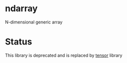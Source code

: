 # ndarray
N-dimensional generic array 

# Status
This library is deprecated and is replaced by [tensor](https://github.com/IF42/tensor) library
